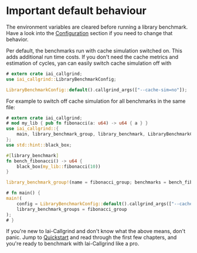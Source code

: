 # Important default behaviour

The environment variables are cleared before running a library benchmark. Have a
look into the [Configuration](./configuration.md) section if you need to change that
behavior.

Per default, the benchmarks run with cache simulation switched on. This adds
additional run time costs. If you don't need the cache metrics and estimation of
cycles, yan can easily switch cache simulation off with

```rust
# extern crate iai_callgrind;
use iai_callgrind::LibraryBenchmarkConfig;

LibraryBenchmarkConfig::default().callgrind_args(["--cache-sim=no"]);
```

For example to switch off cache simulation for all benchmarks in the same file:

```rust
# extern crate iai_callgrind;
# mod my_lib { pub fn fibonacci(a: u64) -> u64 { a } }
use iai_callgrind::{
    main, library_benchmark_group, library_benchmark, LibraryBenchmarkConfig
};
use std::hint::black_box;

#[library_benchmark]
fn bench_fibonacci() -> u64 {
    black_box(my_lib::fibonacci(10))
}

library_benchmark_group!(name = fibonacci_group; benchmarks = bench_fibonacci);

# fn main() {
main!(
    config = LibraryBenchmarkConfig::default().callgrind_args(["--cache-sim=no"]);
    library_benchmark_groups = fibonacci_group
);
# }
```

If you're new to Iai-Callgrind and don't know what the above means, don't panic.
Jump to [Quickstart](./quickstart.md) and read through the first few chapters,
and you're ready to benchmark with Iai-Callgrind like a pro.
